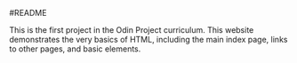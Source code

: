#README

This is the first project in the Odin Project curriculum. This website demonstrates the very basics of HTML, including the main index page, links to other pages, and basic elements. 
